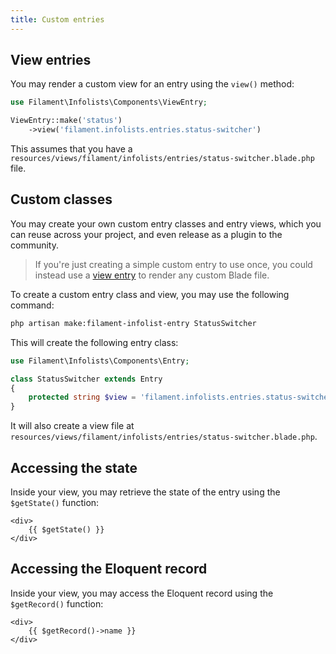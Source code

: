 ```yaml
---
title: Custom entries
---
```

## View entries

You may render a custom view for an entry using the `view()` method:

```php
use Filament\Infolists\Components\ViewEntry;

ViewEntry::make('status')
    ->view('filament.infolists.entries.status-switcher')
```

This assumes that you have a `resources/views/filament/infolists/entries/status-switcher.blade.php` file.

## Custom classes

You may create your own custom entry classes and entry views, which you can reuse across your project, and even release as a plugin to the community.

> If you're just creating a simple custom entry to use once, you could instead use a [view entry](#view-entries) to render any custom Blade file.

To create a custom entry class and view, you may use the following command:

```bash
php artisan make:filament-infolist-entry StatusSwitcher
```

This will create the following entry class:

```php
use Filament\Infolists\Components\Entry;

class StatusSwitcher extends Entry
{
    protected string $view = 'filament.infolists.entries.status-switcher';
}
```

It will also create a view file at `resources/views/filament/infolists/entries/status-switcher.blade.php`.

## Accessing the state

Inside your view, you may retrieve the state of the entry using the `$getState()` function:

```blade
<div>
    {{ $getState() }}
</div>
```

## Accessing the Eloquent record

Inside your view, you may access the Eloquent record using the `$getRecord()` function:

```blade
<div>
    {{ $getRecord()->name }}
</div>
```
